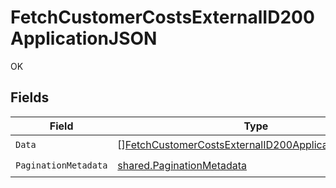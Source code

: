 # FetchCustomerCostsExternalID200ApplicationJSON

OK


## Fields

| Field                                                                                                                                 | Type                                                                                                                                  | Required                                                                                                                              | Description                                                                                                                           |
| ------------------------------------------------------------------------------------------------------------------------------------- | ------------------------------------------------------------------------------------------------------------------------------------- | ------------------------------------------------------------------------------------------------------------------------------------- | ------------------------------------------------------------------------------------------------------------------------------------- |
| `Data`                                                                                                                                | [][FetchCustomerCostsExternalID200ApplicationJSONData](../../models/operations/fetchcustomercostsexternalid200applicationjsondata.md) | :heavy_check_mark:                                                                                                                    | N/A                                                                                                                                   |
| `PaginationMetadata`                                                                                                                  | [shared.PaginationMetadata](../../models/shared/paginationmetadata.md)                                                                | :heavy_check_mark:                                                                                                                    | N/A                                                                                                                                   |
